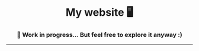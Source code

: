 <div align="center">

  # My website 🖥️ <br> 

  ### 🔧 Work in progress... But feel free to explore it anyway :)

</div>

---